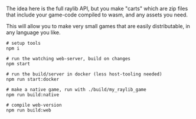 The idea here is the full raylib API, but you make "carts" which are zip files that include your game-code compiled to wasm, and any assets you need.

This will allow you to make very small games that are easily distributable, in any language you like.

```
# setup tools
npm i

# run the watching web-server, build on changes
npm start

# run the build/server in docker (less host-tooling needed)
npm run start:docker

# make a native game, run with ./build/my_raylib_game
npm run build:native

# compile web-version
npm run build:web
```
